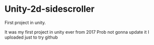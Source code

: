 # Unity-2d-sidescroller
First project in unity. 


It was my first project in unity ever from 2017 
Prob not gonna update it
I uploaded just to try github

